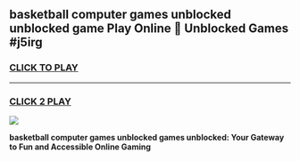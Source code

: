
## basketball computer games unblocked unblocked game Play Online 👋 Unblocked Games #j5irg
<h3>
<a href="https://premium.freeplayer.one?title=basketball_computer_games_unblocked&ref=21F">CLICK TO PLAY</a></h3>
<hr>

<h3>
<a href="https://premium.freeplayer.one?title=basketball_computer_games_unblocked&ref=21F">CLICK 2 PLAY</a>
  
</h3>

<a href="https://premium.freeplayer.one?title=basketball_computer_games_unblocked&ref=21F/"><img src="https://clearcache.store/games.png"></a>


**basketball computer games unblocked games unblocked: Your Gateway to Fun and Accessible Online Gaming**

